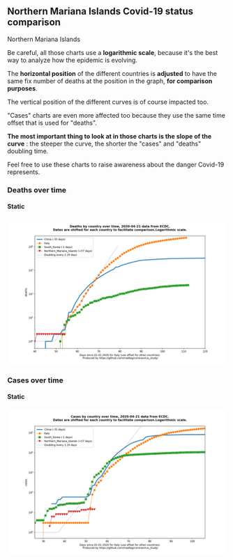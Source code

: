 ## Northern Mariana Islands Covid-19 status comparison 

Northern Mariana Islands



Be careful, all those charts use a **logarithmic scale**, because it's the best way to analyze how the epidemic is evolving.
 
The **horizontal position** of the different countries is **adjusted** to have the same fix number of deaths at the position in the graph, **for comparison purposes**.

The vertical position of the different curves is of course impacted too.

"Cases" charts are even more affected too because they use the same time offset that is used for "deaths".

**The most important thing to look at in those charts is the slope of the curve** : the steeper the curve, the shorter the "cases" and "deaths" doubling time.

Feel free to use these charts to raise awareness about the danger Covid-19 represents. 


 
### Deaths over time
 
#### Static
![Northern Mariana Islands covid-19 deaths static chart](https://raw.githubusercontent.com/madlag/coronavirus_study/master/notebooks/graphs/2020-04-21/countries/Northern_Mariana_Islands/2020-04-21_Northern_Mariana_Islands_deaths.png "Northern Mariana Islands covid-19 deaths static chart")   

 
### Cases over time
 
#### Static
![Northern Mariana Islands covid-19 cases static chart](https://raw.githubusercontent.com/madlag/coronavirus_study/master/notebooks/graphs/2020-04-21/countries/Northern_Mariana_Islands/2020-04-21_Northern_Mariana_Islands_cases.png "Northern Mariana Islands covid-19 cases static chart")   

